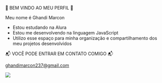 🖤 BEM VINDO AO MEU PERFIL 🖤

Meu nome é Ghandi Marcon 

- Estou estudando na Alura
- Estou me desenvolvendo na linguagem JavaScript
- Utilizo esse espaço para minha organização e compartilhamento dos meu projetos desenvolvidos

📬 VOCÊ PODE ENTRAR EM CONTATO COMIGO 📬

ghandimarcon237@gmail.com 

![](https://media.giphy.com/media/v1.Y2lkPTc5MGI3NjExYnFrNDd5YXdpc3VhNjR6ZmhkNnlibjhsbWlqM2NmcGI2NGF1cHNtcSZlcD12MV9pbnRlcm5hbF9naWZfYnlfaWQmY3Q9Zw/VIKa3CjZDCoymNcBY5/giphy.gif)

